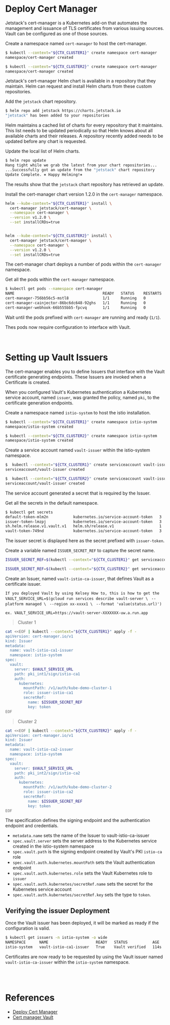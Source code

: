 # Deploy Cert Manager

Jetstack's cert-manager is a Kubernetes add-on that automates the management and issuance of TLS certificates from various issuing sources. Vault can be configured as one of those sources. 


Create a namespace named `cert-manager` to host the cert-manager.

```bash
$ kubectl --context="${CTX_CLUSTER1}" create namespace cert-manager
namespace/cert-manager created

$ kubectl --context="${CTX_CLUSTER2}" create namespace cert-manager
namespace/cert-manager created
```

Jetstack's cert-manager Helm chart is available in a repository that they maintain. Helm can request and install Helm charts from these custom repositories.

Add the `jetstack` chart repository.

```bash
$ helm repo add jetstack https://charts.jetstack.io
"jetstack" has been added to your repositories
```

Helm maintains a cached list of charts for every repository that it maintains. This list needs to be updated periodically so that Helm knows about all available charts and their releases. A repository recently added needs to be updated before any chart is requested.

Update the local list of Helm charts.


```bash
$ helm repo update
Hang tight while we grab the latest from your chart repositories...
...Successfully got an update from the "jetstack" chart repository
Update Complete. ⎈ Happy Helming!⎈
```

The results show that the `jetstack` chart repository has retrieved an update.

Install the cert-manager chart version 1.2.0 in the `cert-manager` namespace.

```bash
helm --kube-context="${CTX_CLUSTER1}" install \
  cert-manager jetstack/cert-manager \
  --namespace cert-manager \
  --version v1.2.0 \
  --set installCRDs=true


helm --kube-context="${CTX_CLUSTER2}" install \
  cert-manager jetstack/cert-manager \
  --namespace cert-manager \
  --version v1.2.0 \
  --set installCRDs=true
```  

The cert-manager chart deploys a number of pods within the `cert-manager` namespace.

Get all the pods within the `cert-manager` namespace.

```bash
$ kubectl get pods --namespace cert-manager
NAME                                       READY   STATUS    RESTARTS   AGE
cert-manager-756bb56c5-mstl8               1/1     Running   0          21s
cert-manager-cainjector-86bc6dc648-92ghs   1/1     Running   0          21s
cert-manager-webhook-66b555bb5-fpcvq       1/1     Running   0          21s
```

Wait until the pods prefixed with `cert-manager` are running and ready (`1/1`).

Thes pods now require configuration to interface with Vault.

<br>  

# Setting up Vault Issuers

The cert-manager enables you to define Issuers that interface with the Vault certificate generating endpoints. These Issuers are invoked when a Certificate is created.

When you configured Vault's Kubernetes authentication a Kubernetes service account, named `issuer`, was granted the policy, named `pki`, to the certificate generation endpoints.

Create a namespace named `istio-system` to host the istio installation.

```bash
$ kubectl --context="${CTX_CLUSTER1}" create namespace istio-system
namespace/istio-system created

$ kubectl --context="${CTX_CLUSTER2}" create namespace istio-system
namespace/istio-system created
```

Create a service account named `vault-issuer` within the istio-system namespace.

```bash
$  kubectl --context="${CTX_CLUSTER1}" create serviceaccount vault-issuer -n istio-system
serviceaccount/vault-issuer created

$  kubectl --context="${CTX_CLUSTER2}" create serviceaccount vault-issuer -n istio-system
serviceaccount/vault-issuer created

```

The service account generated a secret that is required by the Issuer.

Get all the secrets in the default namespace.

```bash
$ kubectl get secrets
default-token-mlm2n           kubernetes.io/service-account-token   3      13d
issuer-token-lmzpj            kubernetes.io/service-account-token   3      47s
sh.helm.release.v1.vault.v1   helm.sh/release.v1                    1      28m
vault-token-749nd             kubernetes.io/service-account-token   3      28m
```

The issuer secret is displayed here as the secret prefixed with `issuer-token`.

Create a variable named `ISSUER_SECRET_REF` to capture the secret name.

```bash
ISSUER_SECRET_REF=$(kubectl --context="${CTX_CLUSTER1}" get serviceaccount vault-issuer -n istio-system -o json | jq -r ".secrets[].name")

ISSUER_SECRET_REF=$(kubectl --context="${CTX_CLUSTER2}" get serviceaccount vault-issuer -n istio-system -o json | jq -r ".secrets[].name")
```

Create an Issuer, named `vault-istio-ca-issuer`, that defines Vault as a certificate issuer.


`If you deployed Vault by using Kelsey How to, this is how to get the `
 `VAULT_SERVICE_URL=$(gcloud run services describe vault-server \`
 ` --platform managed \`
 ` --region xx-xxxx1 \`
 ` --format 'value(status.url)')`

 `ex. VAULT_SERVICE_URL=https://vault-server-XXXXXXX-uw.a.run.app`



> Cluster 1

```bash
cat <<EOF | kubectl --context="${CTX_CLUSTER1}" apply -f -
apiVersion: cert-manager.io/v1
kind: Issuer
metadata:
  name: vault-istio-ca1-issuer
  namespace: istio-system
spec:
  vault:
    server: $VAULT_SERVICE_URL
    path: pki_int1/sign/istio-ca1
    auth:
      kubernetes:
        mountPath: /v1/auth/kube-demo-cluster-1
        role: issuer-istio-ca1
        secretRef:
          name: $ISSUER_SECRET_REF
          key: token
EOF
```

> Cluster 2

```bash
cat <<EOF | kubectl --context="${CTX_CLUSTER2}" apply -f -
apiVersion: cert-manager.io/v1
kind: Issuer
metadata:
  name: vault-istio-ca2-issuer
  namespace: istio-system
spec:
  vault:
    server: $VAULT_SERVICE_URL
    path: pki_int2/sign/istio-ca2
    auth:
      kubernetes:
        mountPath: /v1/auth/kube-demo-cluster-2
        role: issuer-istio-ca2
        secretRef:
          name: $ISSUER_SECRET_REF
          key: token
EOF
```

The specification defines the signing endpoint and the authentication endpoint and credentials.

* `metadata.name` sets the name of the Issuer to vault-istio-ca-issuer
* `spec.vault.server` sets the server address to the Kubernetes service created in the istio-system namespace
* `spec.vault.path` is the signing endpoint created by Vault's PKI `istio-ca` role
* `spec.vault.auth.kubernetes.mountPath` sets the Vault authentication endpoint
* `spec.vault.auth.kubernetes.role` sets the Vault Kubernetes role to `issuer`
* `spec.vault.auth.kubernetes/secretRef.name` sets the secret for the Kubernetes service account
* `spec.vault.auth.kubernetes/secretRef.key` sets the type to `token`.


## Verifying the issuer Deployment

Once the Vault issuer has been deployed, it will be marked as ready if the configuration is valid. 

```bash
$ kubectl get issuers -n istio-system -o wide
NAMESPACE      NAME                     READY   STATUS           AGE
istio-system   vault-istio-ca1-issuer   True    Vault verified   114s
```

Certificates are now ready to be requested by using the Vault issuer named `vault-istio-ca-issuer` within the `istio-system` namespace.



<br> 
<br> 

# References

- [Deploy Cert Manager](https://learn.hashicorp.com/tutorials/vault/kubernetes-cert-manager#deploy-cert-manager)
- [Cert manager Vault](https://cert-manager.io/docs/configuration/vault/)